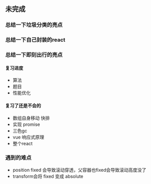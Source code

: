 ## 未完成

### 总结一下垃圾分类的亮点

### 总结一下自己封装的react

### 总结一下即刻出行的亮点

#### 复习进度
- 算法
- 题目
- 性能优化

#### 复习了还是不会的
- 数组自身移动 快排
- 实现 promise
- 三色gc
- vue 响应式原理
- 整个react

### 遇到的难点
- position fixed 会导致滚动穿透，父容器也fixed会导致滚动高度没了
- transform会将 fixed 变成 absolute

